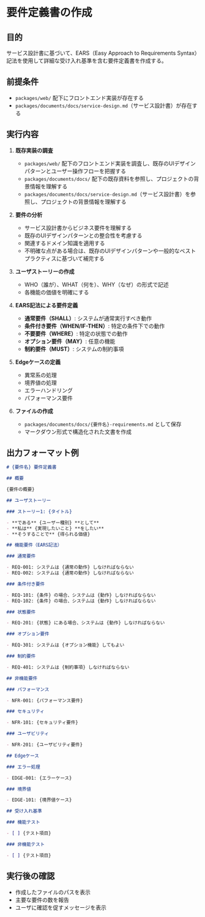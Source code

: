 # 要件定義書の作成

## 目的
サービス設計書に基づいて、EARS（Easy Approach to Requirements Syntax）記法を使用して詳細な受け入れ基準を含む要件定義書を作成する。

## 前提条件
- `packages/web/` 配下にフロントエンド実装が存在する
- `packages/documents/docs/service-design.md`（サービス設計書）が存在する

## 実行内容

1. **既存実装の調査**
   - `packages/web/` 配下のフロントエンド実装を調査し、既存のUIデザインパターンとユーザー操作フローを把握する
   - `packages/documents/docs/` 配下の既存資料を参照し、プロジェクトの背景情報を理解する
   - `packages/documents/docs/service-design.md`（サービス設計書）を参照し、プロジェクトの背景情報を理解する

2. **要件の分析**
   - サービス設計書からビジネス要件を理解する
   - 既存のUIデザインパターンとの整合性を考慮する
   - 関連するドメイン知識を適用する
   - 不明確な点がある場合は、既存のUIデザインパターンや一般的なベストプラクティスに基づいて補完する

3. **ユーザストーリーの作成**
   - WHO（誰が）、WHAT（何を）、WHY（なぜ）の形式で記述
   - 各機能の価値を明確にする

4. **EARS記法による要件定義**
   - **通常要件（SHALL）**: システムが通常実行すべき動作
   - **条件付き要件（WHEN/IF-THEN）**: 特定の条件下での動作
   - **不要要件（WHERE）**: 特定の状態での動作
   - **オプション要件（MAY）**: 任意の機能
   - **制約要件（MUST）**: システムの制約事項

5. **Edgeケースの定義**
   - 異常系の処理
   - 境界値の処理
   - エラーハンドリング
   - パフォーマンス要件

6. **ファイルの作成**
   - `packages/documents/docs/{要件名}-requirements.md` として保存
   - マークダウン形式で構造化された文書を作成

## 出力フォーマット例

```markdown
# {要件名} 要件定義書

## 概要

{要件の概要}

## ユーザストーリー

### ストーリー1: {タイトル}

- **である** {ユーザー種別} **として**
- **私は** {実現したいこと} **をしたい**
- **そうすることで** {得られる価値}

## 機能要件（EARS記法）

### 通常要件

- REQ-001: システムは {通常の動作} しなければならない
- REQ-002: システムは {通常の動作} しなければならない

### 条件付き要件

- REQ-101: {条件} の場合、システムは {動作} しなければならない
- REQ-102: {条件} の場合、システムは {動作} しなければならない

### 状態要件

- REQ-201: {状態} にある場合、システムは {動作} しなければならない

### オプション要件

- REQ-301: システムは {オプション機能} してもよい

### 制約要件

- REQ-401: システムは {制約事項} しなければならない

## 非機能要件

### パフォーマンス

- NFR-001: {パフォーマンス要件}

### セキュリティ

- NFR-101: {セキュリティ要件}

### ユーザビリティ

- NFR-201: {ユーザビリティ要件}

## Edgeケース

### エラー処理

- EDGE-001: {エラーケース}

### 境界値

- EDGE-101: {境界値ケース}

## 受け入れ基準

### 機能テスト

- [ ] {テスト項目}

### 非機能テスト

- [ ] {テスト項目}
```

## 実行後の確認

- 作成したファイルのパスを表示
- 主要な要件の数を報告
- ユーザに確認を促すメッセージを表示
